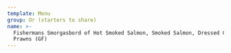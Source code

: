 ```yaml
---
template: Menu
group: Or (starters to share)
name: >-
  Fishermans Smorgasbord of Hot Smoked Salmon, Smoked Salmon, Dressed Crab &
  Prawns (GF)
---
```

